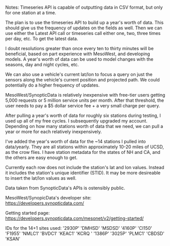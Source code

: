 Notes:
Timeseries API is capable of outputting data in CSV format, but only for one
station at a time. 

The plan is to use the timeseries API to build up a year's worth of data. This
should give us the frequency of updates on the fields as well. Then we can use
either the Latest API call or timeseries call either one, two, three times per
day, etc. To get the latest data.

I doubt resolutions greater than once every ten to thirty minutes will be
beneficial, based on part experience with MesoWest, and developing models.
A year's worth of data can be used to model changes with the seasons, day and
night cycles, etc.

We can also use a vehicle's current lat/lon to focus a query on just the
sensors along the vehicle's current position and projected path. We could
potentially do a higher frequency of updates.

MesoWest/SynopticData is relatively inexpensive with free-tier users getting
5,000 requests or 5 million service units per month. After that threshold, the
user needs to pay a $5 dollar service fee + a very small charge per query.

After pulling a year's worth of data for roughly six stations during testing,
I used up all of my free cycles. I subsequently upgraded my account. Depending
on how many stations worth of data that we need, we can pull a year or more
for each relatively inexpensively.

I've added the year's worth of data for the ~14 stations I pulled into
data/yearly. They are all stations within approximately 10-20 miles of UCSD,
as the crow flies. I have station metadata for the states of NH and CA, and
the others are easy enough to get.

Currently each row does not include the station's lat and lon values. Instead
it includes the station's unique identifier (STID). It may be more desireable
to insert the lat/lon values as well.

Data taken from SynopticData's APIs is ostensibly public.

MesoWest/SynopicData's developer site:
https://developers.synopticdata.com/

Getting started page:
https://developers.synopticdata.com/mesonet/v2/getting-started/

IDs for the 14+1 sites used:
'2930P'
'DMHSD'
'MSDSD'
'4160P'
'CI150'
'F1955'
'NMLC1'
'BVDC1'
'KEAC1'
'KCRQ '
'1386P'
'3025P'
'PLMC1'
'CBDSD'
'KSAN'


